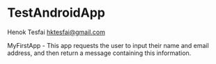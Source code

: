 # TestAndroidApp
Henok Tesfai <hktesfai@gmail.com>

MyFirstApp - This app requests the user to input their name and email address, and then return a message containing this information.

